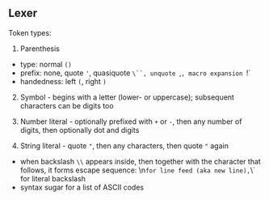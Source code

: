 ## Lexer

Token types:

1. Parenthesis

  - type: normal `()`
  - prefix: none, quote `'`, quasiquote `\``, unquote `,`, macro expansion `!`
  - handedness: left `(`, right `)`

2. Symbol - begins with a letter (lower- or uppercase); subsequent characters can be digits too

3. Number literal - optionally prefixed with `+` or `-`, then any number of digits, then optionally dot and digits

4. String literal - quote `"`, then any characters, then quote `"` again

  - when backslash `\\` appears inside, then together with the character that follows, it forms escape sequence: \n` for line feed (aka new line), `\\` for literal backslash
  - syntax sugar for a list of ASCII codes
